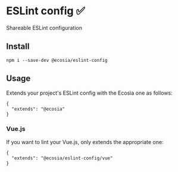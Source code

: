 # ESLint config ✅

Shareable ESLint configuration

## Install

```
npm i --save-dev @ecosia/eslint-config
```

## Usage

Extends your project's ESLint config with the Ecosia one as follows:

```
{
  "extends": "@ecosia"
}
```

### Vue.js

If you want to lint your Vue.js, only extends the appropriate one:

```
{
  "extends": "@ecosia/eslint-config/vue"
}
```

